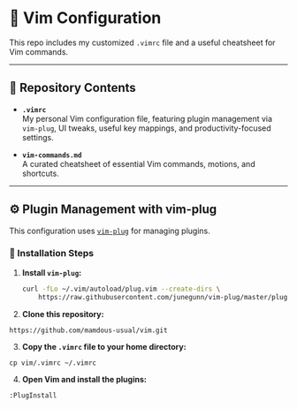 # 📝 Vim Configuration

This repo includes my customized `.vimrc` file and a useful cheatsheet for Vim commands.

---

## 📁 Repository Contents

- **`.vimrc`**  
  My personal Vim configuration file, featuring plugin management via `vim-plug`, UI tweaks, useful key mappings, and productivity-focused settings.

- **`vim-commands.md`**  
  A curated cheatsheet of essential Vim commands, motions, and shortcuts.

---

## ⚙️ Plugin Management with vim-plug

This configuration uses [`vim-plug`](https://github.com/junegunn/vim-plug) for managing plugins.

### 🔧 Installation Steps

1. **Install `vim-plug`:**

   ```bash
   curl -fLo ~/.vim/autoload/plug.vim --create-dirs \
       https://raw.githubusercontent.com/junegunn/vim-plug/master/plug.vim

2. **Clone this repository:**
```
https://github.com/mamdous-usual/vim.git
```

3. **Copy the `.vimrc` file to your home directory:**
```
cp vim/.vimrc ~/.vimrc
```

4. **Open Vim and install the plugins:**
```
:PlugInstall
```
